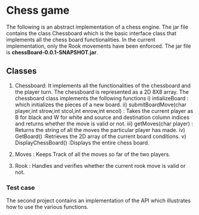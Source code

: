 # Chess game
The following is an abstract implementation of a chess engine. 
The jar file contains the class Chessboard which is the basic interface class that implements all the chess board functionalities. 
In the current implementation, only the Rook movements have been enforced.
The jar file is **chessBoard-0.0.1-SNAPSHOT.jar**.

## Classes
1) Chessboard: It implements all the functionalities of the chessboard and the player turn. The chessboard is represented as a 2D 8X8 array.
   The chessboard class implements the following functions i) intializeBoard : which initializes the pieces of a new board.
   ii) submitBoardMove(char player,int strow,int stcol,int enrow,int encol) : Takes the current player as B for black and W for white and        source and destination column indices and returns whether the move is valid or not. 
   iii) getMoves(char player) : Returns the string of all the moves the particular player has made.
   iv) GetBoard() :Retrieves the 2D array of the current board conditions.
   v) DisplayChessBoard() :Displays the entire chess board.
   
 2) Moves : Keeps Track of all the moves so far of the two players.
 
 3) Rook : Handles and verifies whether the current rook move is valid or not. 
 
 ### Test case 
 The second project contains an implementation of the API which illustrates how to use the various functions. 
